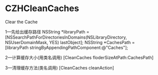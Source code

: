 # CZHCleanCaches
Clear the Cache

1—先给出缓存路径
NSString *libraryPath =
[NSSearchPathForDirectoriesInDomains(NSLibraryDirectory,
NSUserDomainMask, YES) lastObject];
        NSString *CachesPath = [libraryPath
stringByAppendingPathComponent:@"Caches"];

2—计算缓存大小(用类名调用)
[CleanCaches floderSizeAtPath:CachesPath]

3—清理缓存方法(类名调用)
[CleanCaches cleanAction]
